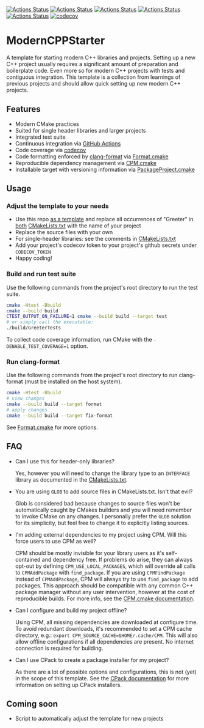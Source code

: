 [![Actions Status](https://github.com/TheLartians/ModernCPPStarter/workflows/MacOS/badge.svg)](https://github.com/TheLartians/ModernCPPStarter/actions)
[![Actions Status](https://github.com/TheLartians/ModernCPPStarter/workflows/Windows/badge.svg)](https://github.com/TheLartians/ModernCPPStarter/actions)
[![Actions Status](https://github.com/TheLartians/ModernCPPStarter/workflows/Ubuntu/badge.svg)](https://github.com/TheLartians/ModernCPPStarter/actions)
[![Actions Status](https://github.com/TheLartians/ModernCPPStarter/workflows/Style/badge.svg)](https://github.com/TheLartians/ModernCPPStarter/actions)
[![Actions Status](https://github.com/TheLartians/ModernCPPStarter/workflows/Install/badge.svg)](https://github.com/TheLartians/ModernCPPStarter/actions)
[![codecov](https://codecov.io/gh/TheLartians/ModernCPPStarter/branch/master/graph/badge.svg)](https://codecov.io/gh/TheLartians/ModernCPPStarter)

# ModernCPPStarter

A template for starting modern C++ libraries and projects.
Setting up a new C++ project usually requires a significant amount of preparation and boilerplate code.
Even more so for modern C++ projects with tests and contiguous integration.
This template is a collection from learnings of previous projects and should allow quick setting up new modern C++ projects.

## Features

- Modern CMake practices
- Suited for single header libraries and larger projects
- Integrated test suite
- Continuous integration via [GitHub Actions](https://help.github.com/en/actions/)
- Code coverage via [codecov](https://codecov.io)
- Code formatting enforced by [clang-format](https://clang.llvm.org/docs/ClangFormat.html) via [Format.cmake](https://github.com/TheLartians/Format.cmake)
- Reproducible dependency management via [CPM.cmake](https://github.com/TheLartians/CPM.cmake)
- Installable target with versioning information via [PackageProject.cmake](https://github.com/TheLartians/PackageProject.cmake)

## Usage

### Adjust the template to your needs

- Use this repo [as a template](https://help.github.com/en/github/creating-cloning-and-archiving-repositories/creating-a-repository-from-a-template) and replace all occurrences of "Greeter" in [both](test/CMakeLists.txt) [CMakeLists.txt](CMakeLists.txt) with the name of your project
- Replace the source files with your own
- For single-header libraries: see the comments in [CMakeLists.txt](CMakeLists.txt)
- Add your project's codecov token to your project's github secrets under `CODECOV_TOKEN`
- Happy coding!

### Build and run test suite

Use the following commands from the project's root directory to run the test suite.

```bash
cmake -Htest -Bbuild
cmake --build build
CTEST_OUTPUT_ON_FAILURE=1 cmake --build build --target test
# or simply call the executable: 
./build/GreeterTests
```

To collect code coverage information, run CMake with the `-DENABLE_TEST_COVERAGE=1` option.

### Run clang-format

Use the following commands from the project's root directory to run clang-format (must be installed on the host system).

```bash
cmake -Htest -Bbuild
# view changes
cmake --build build --target format
# apply changes
cmake --build build --target fix-format
```

See [Format.cmake](https://github.com/TheLartians/Format.cmake) for more options.

## FAQ

  - Can I use this for header-only libraries?

    Yes, however you will need to change the library type to an `INTERFACE` library as documented in the [CMakeLists.txt](CMakeLists.txt).

  - You are using `GLOB` to add source files in CMakeLists.txt. Isn't that evil?

    Glob is considered bad because changes to source files won't be automatically caught by CMakes builders and you will need remember to invoke CMake on any changes.
    I personally prefer the `GLOB` solution for its simplicity, but feel free to change it to explicitly listing sources.

  - I'm adding external dependencies to my project using CPM. Will this force users to use CPM as well?

    CPM should be mostly invisible for your library users as it's self-contained and dependency free.
    If problems do arise, they can always opt-out by defining `CPM_USE_LOCAL_PACKAGES`, which will override all calls to `CPMAddPackage` with `find_package`.
    If you are using `CPMFindPackage` instead of `CPMAddPackage`, CPM will always try to use `find_package` to add packages.
    This approach should be compatible with any common C++ package manager without any user intervention, however at the cost of reproducible builds.
    For more info, see the [CPM.cmake documentation](https://github.com/TheLartians/CPM.cmake).

  - Can I configure and build my project offline?

    Using CPM, all missing dependencies are downloaded at configure time.
    To avoid redundant downloads, it's recommended to set a CPM cache directory, e.g.: `export CPM_SOURCE_CACHE=$HOME/.cache/CPM`.
    This will also allow offline configurations if all dependencies are present.
    No internet connection is required for building.

  - Can I use CPack to create a package installer for my project?

    As there are a lot of possible options and configurations, this is not (yet) in the scope of this template. See the [CPack documentation](https://cmake.org/cmake/help/latest/module/CPack.html) for more information on setting up CPack installers.

## Coming soon

- Script to automatically adjust the template for new projects
